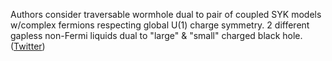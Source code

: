 
Authors consider traversable wormhole dual to pair of coupled SYK models w/complex fermions respecting global U(1) charge symmetry. 2 different gapless non-Fermi liquids dual to "large" & "small" charged black hole. ([Twitter](https://twitter.com/JoshuahHeath/status/1271450606427914242))
